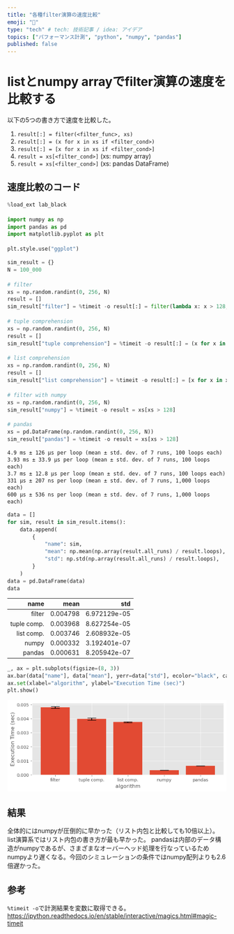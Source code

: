 ```yaml
---
title: "各種filter演算の速度比較"
emoji: "👋"
type: "tech" # tech: 技術記事 / idea: アイデア
topics: ["パフォーマンス計測", "python", "numpy", "pandas"]
published: false
---
```

# listとnumpy arrayでfilter演算の速度を比較する

以下の5つの書き方で速度を比較した。

1. `result[:] = filter(<filter_func>, xs)`
2. `result[:] = (x for x in xs if <filter_cond>)`
3. `result[:] = [x for x in xs if <filter_cond>]`
4. `result = xs[<filter_cond>]` (xs: numpy array)
5. `result = xs[<filter_cond>]` (xs: pandas DataFrame)

## 速度比較のコード

```python
%load_ext lab_black

import numpy as np
import pandas as pd
import matplotlib.pyplot as plt

plt.style.use("ggplot")
```

```python
sim_result = {}
N = 100_000

# filter
xs = np.random.randint(0, 256, N)
result = []
sim_result["filter"] = %timeit -o result[:] = filter(lambda x: x > 128, xs)

# tuple comprehension
xs = np.random.randint(0, 256, N)
result = []
sim_result["tuple comprehension"] = %timeit -o result[:] = (x for x in xs if x > 128)

# list comprehension
xs = np.random.randint(0, 256, N)
result = []
sim_result["list comprehension"] = %timeit -o result[:] = [x for x in xs if x > 128]

# filter with numpy
xs = np.random.randint(0, 256, N)
sim_result["numpy"] = %timeit -o result = xs[xs > 128]

# pandas
xs = pd.DataFrame(np.random.randint(0, 256, N))
sim_result["pandas"] = %timeit -o result = xs[xs > 128]
```

    4.9 ms ± 126 µs per loop (mean ± std. dev. of 7 runs, 100 loops each)
    3.93 ms ± 33.9 µs per loop (mean ± std. dev. of 7 runs, 100 loops each)
    3.7 ms ± 12.8 µs per loop (mean ± std. dev. of 7 runs, 100 loops each)
    331 µs ± 207 ns per loop (mean ± std. dev. of 7 runs, 1,000 loops each)
    600 µs ± 536 ns per loop (mean ± std. dev. of 7 runs, 1,000 loops each)



```python
data = []
for sim, result in sim_result.items():
    data.append(
        {
            "name": sim,
            "mean": np.mean(np.array(result.all_runs) / result.loops),
            "std": np.std(np.array(result.all_runs) / result.loops),
        }
    )
data = pd.DataFrame(data)
data
```

|        name |     mean |          std |
| ----------: | -------: | -----------: |
|      filter | 0.004798 | 6.972129e-05 |
| tuple comp. | 0.003968 | 8.627254e-05 |
|  list comp. | 0.003746 | 2.608932e-05 |
|       numpy | 0.000332 | 3.192401e-07 |
|      pandas | 0.000631 | 8.205942e-07 |


```python
_, ax = plt.subplots(figsize=(8, 3))
ax.bar(data["name"], data["mean"], yerr=data["std"], ecolor="black", capsize=10)
ax.set(xlabel="algorithm", ylabel="Execution Time (sec)")
plt.show()
```

![output](/images/simulate_filter_output.png)

## 結果

全体的にはnumpyが圧倒的に早かった（リスト内包と比較しても10倍以上）。
list演算系ではリスト内包の書き方が最も早かった。
pandasは内部のデータ構造がnumpyであるが、さまざまなオーバーヘッド処理を行なっているためnumpyより遅くなる。今回のシミュレーションの条件ではnumpy配列よりも2.6倍遅かった。

## 参考

`%timeit -o`で計測結果を変数に取得できる。
https://ipython.readthedocs.io/en/stable/interactive/magics.html#magic-timeit
